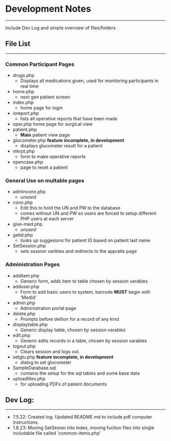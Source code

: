 # Development Notes
---
Include Dev Log and simple overview of files/folders


## File List
---
### Common Participant Pages
* drugs.php
	* Displays all medications given, used for monitoring participants in real time
* home.php
	* next gen patient screen
* index.php
	* home page for login
* ioreport.php
	* lists all operative reports that have been made
* oper.php
	home page for surgical view
* patient.php
	* **Main** patient view page
* glucometer.php **feature incomplete, in development**
	* displays glucometer result for a patient
* mkrpt.php
	* form to make operative reports
* opencase.php
	* page to reset a patient

### General Use on multable pages
* adminconn.php
	* _unused_
* conn.php
	* Edit this to hold the UN and PW to the database
	* comes without UN and PW so users are forced to setup different PHP users at each server
* give-med.php
	* _unused_
* getid.php
	* looks up suggesions for patient ID based on patient last name
* SetSession.php
	* sets session varibles and redirects to the appraite page

### Administration Pages
* additem.php
	* Generic form, adds item to table chosen by session varables
* adduser.php
	* Form to add basic users to system, barcode **MUST** begin with 'MedId'
* admin.php
	* Administration portal page
* delete.php
	* Prompts before deltion for a record of any kind
* displaytable.php
	* Generic display table, chosen by session varables
* edit.php
	* Generic edits records in a table, chosen by session varables
* logout.php
	* Clears session and logs out.
* setglu.php **feature incomplete, in development**
	* dialog to set glucometer
* SampleDatabase.sql
	* contains the setup for the sql tables and some base data
* uploadfiles.php
	* for uploading PDFs of patient documents


## Dev Log:
---
* 7.5.22: Created log.  Updated README.md to include pdf computer instructions.
* 1.8.23: Moving SetSesion into Index, moving fuction files into single includable file called 'common-items.php'
